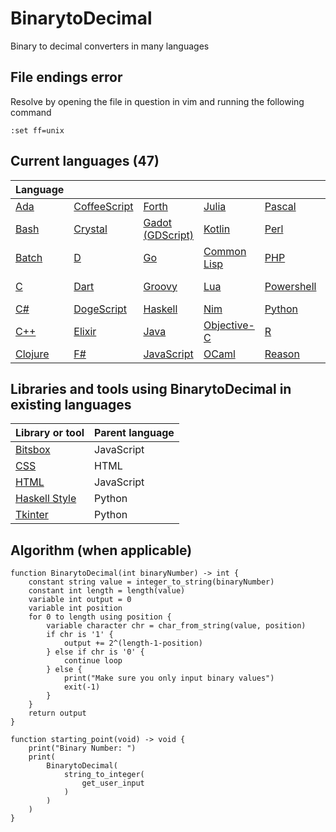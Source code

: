 # BinarytoDecimal

Binary to decimal converters in many languages

## File endings error

Resolve by opening the file in question in vim and running the following command

```vim
:set ff=unix
```

## Current languages (47)

| Language                       |                                        |                                        |                                    |                                   |                                 |                                    |
| ------------------------------ | -------------------------------------- | -------------------------------------- | ---------------------------------- | --------------------------------- | ------------------------------- | ---------------------------------- |
| [Ada](BinarytoDecimal.adb)     | [CoffeeScript](BinarytoDecimal.coffee) | [Forth](BinarytoDecimal.fth)           | [Julia](BinarytoDecimal.jl)        | [Pascal](BinarytoDecimal.pas)     | [Rescript](BinarytoDecimal.res) | [Tcl](BinarytoDecimal.tcl)         |
| [Bash](BinarytoDecimal.sh)     | [Crystal](BinarytoDecimal.cr)          | [Gadot (GDScript)](BinarytoDecimal.gd) | [Kotlin](BinarytoDecimal.kt)       | [Perl](BinarytoDecimal.pl)        | [Ruby](BinarytoDecimal.rb)      | [TypeScript](BinarytoDecimal.ts)   |
| [Batch](BinarytoDecimal.bat)   | [D](BinarytoDecimal.d)                 | [Go](BinarytoDecimal.go)               | [Common Lisp](BinarytoDecimal.lsp) | [PHP](BinarytoDecimal.php)        | [Rust](BinarytoDecimal.rs)      | [V](BinarytoDecimal.v)             |
| [C](BinarytoDecimal.c)         | [Dart](BinarytoDecimal.dart)           | [Groovy](BinarytoDecimal.gvy)          | [Lua](BinarytoDecimal.lua)         | [Powershell](BinarytoDecimal.ps1) | [Scala](BinarytoDecimal.scala)  | [Visual Basic](BinarytoDecimal.vb) |
| [C#](BinarytoDecimal.cs)       | [DogeScript](BinarytoDecimal.djs)      | [Haskell](BinarytoDecimal.hs)          | [Nim](BinarytoDecimal.nim)         | [Python](BinarytoDecimal.py)      | [Scratch](BinarytoDecimal.sb3)  | [Zig](BinarytoDecimal.zig)         |
| [C++](BinarytoDecimal.cpp)     | [Elixir](BinarytoDecimal.exs)          | [Java](BinarytoDecimal.java)           | [Objective-C](BinarytoDecimal.m)   | [R](BinarytoDecimal.r)            | [Scheme](BinarytoDecimal.scm)   |
| [Clojure](BinarytoDecimal.clj) | [F#](BinarytoDecimal.fsx)              | [JavaScript](BinarytoDecimal.js)       | [OCaml](BinarytoDecimal.ml)        | [Reason](BinarytoDecimal.re)      | [Swift](BinarytoDecimal.swift)  |

## Libraries and tools using BinarytoDecimal in existing languages

| Library or tool                                   | Parent language |
| ------------------------------------------------- | --------------- |
| [Bitsbox](BinarytoDecimal.bitsbox.js)             | JavaScript      |
| [CSS](BinarytoDecimal.css)                        | HTML            |
| [HTML](BinarytoDecimal.html)                      | JavaScript      |
| [Haskell Style](BinarytoDecimal.haskell_style.py) | Python          |
| [Tkinter](BinarytoDecimal.tkinter.py)             | Python          |

## Algorithm (when applicable)

```pseudocode
function BinarytoDecimal(int binaryNumber) -> int {
    constant string value = integer_to_string(binaryNumber)
    constant int length = length(value)
    variable int output = 0
    variable int position
    for 0 to length using position {
        variable character chr = char_from_string(value, position)
        if chr is '1' {
            output += 2^(length-1-position)
        } else if chr is '0' {
            continue loop
        } else {
            print("Make sure you only input binary values")
            exit(-1)
        }
    }
    return output
}

function starting_point(void) -> void {
    print("Binary Number: ")
    print(
        BinarytoDecimal(
            string_to_integer(
                get_user_input
            )
        )
    )
}
```
